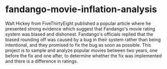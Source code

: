 # fandango-movie-inflation-analysis
Walt Hickey from FiveThirtyEight published a popular article where he presented strong evidence which suggest that Fandango's movie rating system was biased and dishonest. Fandango's officials replied that the biased rounding off was caused by a bug in their system rather than being intentional, and they promised to fix the bug as soon as possible.  This project is to sample and analyze popular movies between two years, one before the fix and one after, to determine whether the fix was implemented and there is a difference in ratings.
